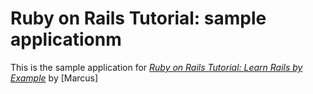 # Ruby on Rails Tutorial: sample applicationm

This is the sample application for [*Ruby on Rails Tutorial: Learn Rails by Example*](http://google.com) by [Marcus]